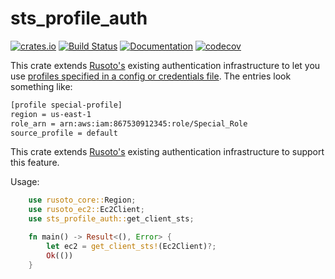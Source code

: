 # sts_profile_auth

[![crates.io](https://meritbadge.herokuapp.com/sts_profile_auth)](https://crates.io/crates/sts_profile_auth)
[![Build Status](https://github.com/ddboline/sts_profile_auth/workflows/Rust/badge.svg?branch=master)](https://github.com/ddboline/sts_profile_auth/actions?branch=master)
[![Documentation](https://docs.rs/sts_profile_auth/badge.svg)](https://docs.rs/sts_profile_auth/)
[![codecov](https://codecov.io/gh/ddboline/sts_profile_auth/branch/master/graph/badge.svg)](https://codecov.io/gh/ddboline/sts_profile_auth)

This crate extends [Rusoto's](https://crates.io/crates/rusoto) existing authentication infrastructure to let you use [profiles specified in a config or credentials file](https://docs.aws.amazon.com/cli/latest/userguide/cli-configure-files.html).  The entries look something like:

```bash
[profile special-profile]
region = us-east-1
role_arn = arn:aws:iam:867530912345:role/Special_Role
source_profile = default
```

This crate extends [Rusoto's](https://crates.io/crates/rusoto) existing authentication infrastructure to support this feature.

Usage:

```rust
    use rusoto_core::Region;
    use rusoto_ec2::Ec2Client;
    use sts_profile_auth::get_client_sts;

    fn main() -> Result<(), Error> {
        let ec2 = get_client_sts!(Ec2Client)?;
        Ok(())
    }
```